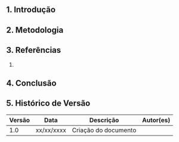 ## 1. Introdução

## 2. Metodologia

## 3. Referências

1.

## 4. Conclusão

## 5. Histórico de Versão

| Versão | Data       | Descrição            | Autor(es) |
| ------ | ---------- | -------------------- | --------- |
| 1.0    | xx/xx/xxxx | Criação do documento |           |
